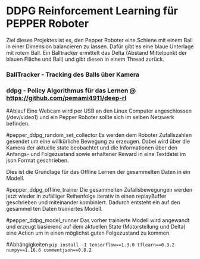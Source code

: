 # DDPG Reinforcement Learning für PEPPER Roboter
Ziel dieses Projektes ist es, den Pepper Roboter eine Schiene mit einem Ball in einer Dimension balancieren zu lassen.
Dafür gibt es eine blaue Unterlage mit rotem Ball. Ein Balltracker ermittelt das Delta (Abstand Mittelpunkt der blauen Fläche
und Ball) und gibt diesen in einem Thread zurück.

### BallTracker - Tracking des Balls über Kamera
### ddpg - Policy Algorithmus für das Lernen @ https://github.com/pemami4911/deep-rl

#Ablauf
Eine Webcam wird per USB an den Linux Computer angeschlossen (/dev/video1) und ein Pepper Roboter sollte sich im selben
Netzwerk befinden.

#pepper_ddpg_random_set_collector
Es werden dem Roboter Zufallszahlen gesendet um eine willkürliche Bewegung zu erzeugen. Dabei wird über die Kamera der aktuelle state
beobachtet und die Informationen über den Anfangs- und Folgezustand sowie erhaltener Reward in eine Textdatei im json Format geschrieben.

Dies ist die Grundlage für das Offline Lernen der gesammelten Daten in ein Modell.

#pepper_ddpg_offline_trainer
Die gesammelten Zufallsbewegungen werden jetzt wieder in zufälliger Reihenfolge iterativ in einen replayBuffer geschrieben und miteinander kombiniert.
Dadurch entsteht ein auf den gesammel   ten Daten trainiertes Modell.

#pepper_ddpg_model_runner
Das vorher trainierte Modell wird angewandt und erzeugt basierend auf dem aktuellen State (Motorstellung und Delta) eine Action
um in einen möglichst guten Folgezustand zu kommen. 

#Abhängigkeiten
`pip install -I tensorflow==1.3.0 tflearn==0.3.2 numpy==1.16.6 commentjson==0.8.2`

